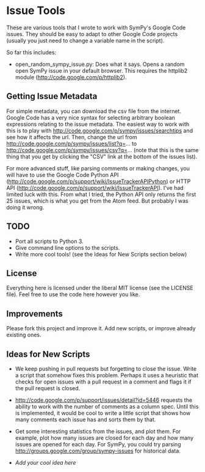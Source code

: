 # Issue Tools

These are various tools that I wrote to work with SymPy's Google Code
issues.  They should be easy to adapt to other Google Code projects
(usually you just need to change a variable name in the script).

So far this includes:

- open_random_sympy_issue.py: Does what it says.  Opens a random open
SymPy issue in your default browser.  This requires the httplib2 module
(http://code.google.com/p/httplib2).

## Getting Issue Metadata

For simple metadata, you can download the csv file from the internet. 
Google Code has a very nice syntax for selecting arbitrary boolean
expressions relating to the issue metadata.  The easiest way to work
with this is to play with
http://code.google.com/p/sympy/issues/searchtips and see how it affects
the url.  Then, change the url from
http://code.google.com/p/sympy/issues/list?q=... to
http://code.google.com/p/sympy/issues/csv?q=... (note that this is the
same thing that you get by clicking the "CSV" link at the bottom of the
issues list).

For more advanced stuff, like parsing comments or making changes, you
will have to use the Google Code Python API
(http://code.google.com/p/support/wiki/IssueTrackerAPIPython) or HTTP
API (http://code.google.com/p/support/wiki/IssueTrackerAPI).  I've had
limited luck with this.  From what I tried, the Python API only returns
the first 25 issues, which is what you get from the Atom feed.  But
probably I was doing it wrong.

## TODO

- Port all scripts to Python 3.
- Give command line options to the scripts.
- Write more cool tools! (see the Ideas for New Scripts section below)

## License

Everything here is licensed under the liberal MIT license (see the
LICENSE file).  Feel free to use the code here however you like.

## Improvements

Please fork this project and improve it.  Add new scripts, or improve
already existing ones.

## Ideas for New Scripts

- We keep pushing in pull requests but forgetting to close the issue. 
Write a script that somehow fixes this problem.  Perhaps it uses a
heuristic that checks for open issues with a pull request in a comment
and flags it if the pull request is closed.

- http://code.google.com/p/support/issues/detail?id=5446 requests the
ability to work with the number of comments as a column spec.  Until
this is implemented, it would be cool to write a little script that
shows how many comments each issue has and sorts them by that.

- Get some interesting statistics from the issues, and plot them.  For
example, plot how many issues are closed for each day and how many
issues are opened for each day.  For SymPy, you could try parsing
http://groups.google.com/group/sympy-issues for historical data.

- *Add your cool idea here*
